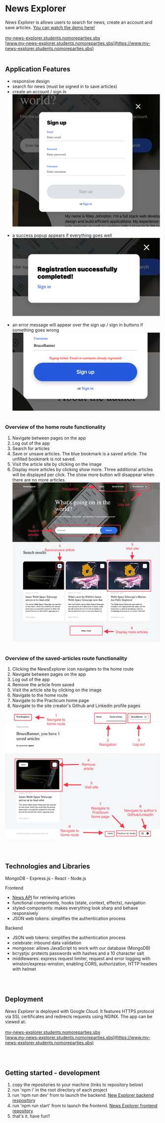 # News Explorer
*News Explorer* is allows users to search for news, create an account and save articles. [You can watch the demo here!](https://www.loom.com/share/15c90be6c7cc4f018fda792be4a1f7b0?sharedAppSource=personal_library)
<br><br>
[my-news-explorer.students.nomoreparties.sbs](https://my-news-explorer.students.nomoreparties.sbs)<br />
[www.my-news-explorer.students.nomoreparties.sbs](https://www.my-news-explorer.students.nomoreparties.sbs)
<br><br>

## Application Features
* responsive design
* search for news (must be signed in to save articles)
* create an account / sign in
![Register popup](./src/images/news-register.png)
<br><br>
* a success popup appears if everything goes well
![Register success popup](./src/images/news-register-success.png)
<br><br>
* an error message will appear over the sign up / sign in buttons if something goes wrong
![Register failure message](./src/images/news-register-failed.png)
<br><br>
### Overview of the home route functionality
1. Navigate between pages on the app
2. Log out of the app
3. Search for articles
4. Save or unsave articles. The blue bookmark is a saved article. The unfilled bookmark is not saved.
5. Visit the article site by clicking on the image
6. Display more articles by clicking show more. Three additional articles will be displayed per click. The show more button will disappear when there are no more articles.
![Home route's functionality graphic](./src/images/news-main-functionality.jpg)
<br><br>
### Overview of the saved-articles route functionality
1. Clicking the NewsExplorer icon navigates to the home route
2. Navigate between pages on the app
3. Log out of the app
4. Remove the article from saved
5. Visit the article site by clicking on the image
6. Navigate to the home route
7. Navigate to the Practicum home page
8. Navigate to the site creator's Github and Linkedin profile pages

![Saved articles route functionality graphic](./src/images/news-saved-articles-functionality.jpg)

<br><br>
## Technologies and Libraries
MongoDB - Express.js - React - Node.js

Frontend
* [News API](https://newsapi.org/) for retrieving articles
* functional components, hooks (state, context, effects), navigation
* styled-components: makes everything look sharp and behave responsively
* JSON web tokens: simplifies the authentication process

Backend
* JSON web tokens: simplifies the authentication process
* celebrate: inbound data validation
* mongoose: allows JavaScript to work with our database (MongoDB)
* bcryptjs: protects passwords with hashes and a 10 character salt
* middlewares: express request limiter, request and error logging with winston/express-winston, enabling CORS, authorization, HTTP headers with helmet

<br><br>
## Deployment
*News Explorer* is deployed with Google Cloud. It features HTTPS protocol via SSL certificates and redirects requests using NGINX. The app can be viewed at:<br><br>
[my-news-explorer.students.nomoreparties.sbs](https://my-news-explorer.students.nomoreparties.sbs)<br />
[www.my-news-explorer.students.nomoreparties.sbs](https://www.my-news-explorer.students.nomoreparties.sbs)

<br><br>

## Getting started - development
1. copy the repositories to your machine (links to repository below)
2. run 'npm i' in the root directory of each project
3. run 'npm run dev' from to launch the backend. [New Explorer backend respository](https://github.com/rileydanejohnston/news-explorer-backend)
4. run 'npm run start' from to launch the frontend. [News Explorer frontend repository](https://github.com/rileydanejohnston/news-explorer-frontend)
5. that's it. have fun!!
